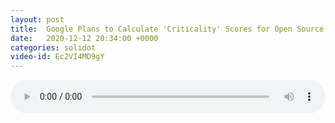 ```yaml
---
layout: post
title:  Google Plans to Calculate 'Criticality' Scores for Open Source Projects
date:   2020-12-12 20:34:00 +0000
categories: solidot
video-id: Ec2VI4MD9gY
---
```


<audio src="/assets/a26e65bd5385bd48a587e45fc9d149af.mp3" style="width: 100%;" controls></audio>


